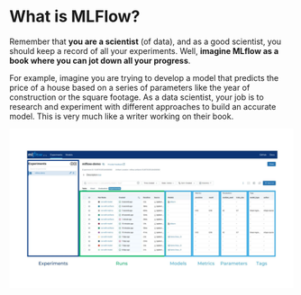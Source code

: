 # What is MLFlow?

Remember that **you are a scientist** (of data), and as a good scientist, you should keep a record of all your experiments. Well, **imagine MLflow as a book where you can jot down all your progress**.

For example, imagine you are trying to develop a model that predicts the price of a house based on a series of parameters like the year of construction or the square footage. As a data scientist, your job is to research and experiment with different approaches to build an accurate model. This is very much like a writer working on their book.

![mlflow_frontend](../assets/mlflow_frontend.jpg)
